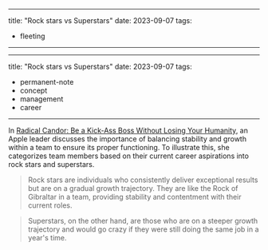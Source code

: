 
---
title:  "Rock stars vs Superstars"
date: 2023-09-07
tags: 
- fleeting 
---
---
title:  "Rock stars vs Superstars"
date: 2023-09-07
tags: 
- permanent-note 
- concept
- management
- career
---

In [Radical Candor: Be a Kick-Ass Boss Without Losing Your Humanity](literature-notes/Books/Radical%20Candor%20Be%20a%20Kick-Ass%20Boss%20Without%20Losing%20Your%20Humanity.md), an Apple leader discusses the importance of balancing stability and growth within a team to ensure its proper functioning. To illustrate this, she categorizes team members based on their current career aspirations into rock stars and superstars.

> Rock stars are individuals who consistently deliver exceptional results but are on a gradual growth trajectory. They are like the Rock of Gibraltar in a team, providing stability and contentment with their current roles.

> Superstars, on the other hand, are those who are on a steeper growth trajectory and would go crazy if they were still doing the same job in a year's time.